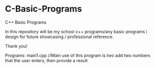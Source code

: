 # C-Basic-Programs
C++ Basic Programs

In this repository will be my school c++ programs/any basic programs i design for future showcasing / professional reference. 

Thank you!

Programs: 
main1.cpp  //Main use of this program is two add two numbers that the user enters, then provide a result
